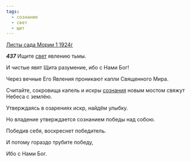 ```yaml
---
tags:
  - сознание
  - свет
  - щит
---
```


[Листы сада Мории 1 1924г](https://127.0.0.1:4002/agni/1924)

___437___
Ищите [свет](../../../tags/#свет) явлению тьмы.   

И чистые явят Щита разумение, ибо с Нами Бог!   

Через вечные Его Явления проникают капли Священного Мира.   

Считайте, сокровища капель и искры [сознания](../../../tags/#[сознание](../../../tags/#сознание)) новым мостом свяжут Небеса с землёю.   

Утверждаясь в озарениях искр, найдём улыбку.   

Но владение утверждается сознанием победы над собою.   

Победив себя, воскреснет победитель.   

И потому гораздо трубите победу,   

Ибо с Нами Бог.   

